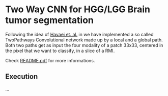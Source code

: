 # Two Way CNN for HGG/LGG Brain tumor segmentation

Following the idea of [Havaei et. al.](http://www.sciencedirect.com/science/article/pii/S1361841516300330) in we have implemented a so called TwoPathways Convolutional network made up by a local and a global path. Both two paths get as input the four modality of a patch 33x33, centered in the pixel that we want to classify, in a slice of a RMI.

Check [README.pdf](https://github.com/cvdlab/nn-segmentation-for-lar/blob/master/two_way_brain_tumor_segmentation_cnn/README.pdf) for more informations.

## Execution

...